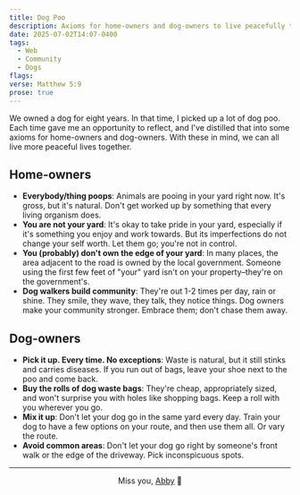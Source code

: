 ```yaml
---
title: Dog Poo
description: Axioms for home-owners and dog-owners to live peacefully together.
date: 2025-07-02T14:07-0400
tags:
  - Web
  - Community
  - Dogs
flags:
verse: Matthew 5:9
prose: true
---
```


We owned a dog for eight years. In that time, I picked up a lot of dog poo. Each
time gave me an opportunity to reflect, and I've distilled that into some axioms
for home-owners and dog-owners. With these in mind, we can all live more
peaceful lives together.

## Home-owners

- **Everybody/thing poops**: Animals are pooing in your yard right now. It's
  gross, but it's natural. Don't get worked up by something that every living
  organism does.
- **You are not your yard**: It's okay to take pride in your yard, especially if
  it's something you enjoy and work towards. But its imperfections do not change
  your self worth. Let them go; you're not in control.
- **You (probably) don't own the edge of your yard**: In many places, the area
  adjacent to the road is owned by the local government. Someone using the first
  few feet of "your" yard isn't on your property–they're on the government's.
- **Dog walkers build community**: They're out 1-2 times per day, rain or shine.
  They smile, they wave, they talk, they notice things. Dog owners make your
  community stronger. Embrace them; don't chase them away.

## Dog-owners

- **Pick it up. Every time. No exceptions**: Waste is natural, but it still
  stinks and carries diseases. If you run out of bags, leave your shoe next to
  the poo and come back.
- **Buy the rolls of dog waste bags**: They're cheap, appropriately sized, and
  won't surprise you with holes like shopping bags. Keep a roll with you
  wherever you go.
- **Mix it up**: Don't let your dog go in the same yard every day. Train your
  dog to have a few options on your route, and then use them all. Or vary the
  route.
- **Avoid common areas**: Don't let your dog go right by someone's front walk or
  the edge of the driveway. Pick inconspicuous spots.

---

<div style="text-align: center;">

Miss you, [Abby](/abby) 💛

</div>
